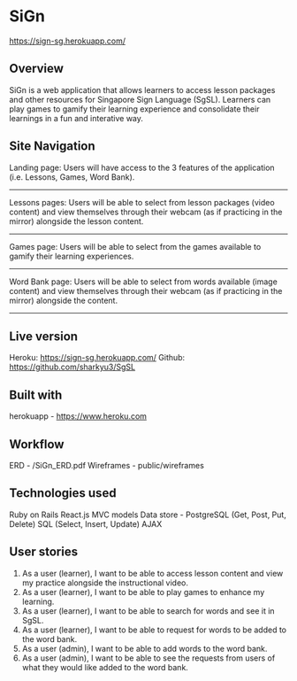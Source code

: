 # SiGn
https://sign-sg.herokuapp.com/

## Overview
SiGn is a web application that allows learners to access lesson packages and other resources for Singapore Sign Language (SgSL). Learners can play games to gamify their learning experience and consolidate their learnings in a fun and interative way.

## Site Navigation

Landing page:
Users will have access to the 3 features of the application (i.e. Lessons, Games, Word Bank).
_________________

Lessons pages:
Users will be able to select from lesson packages (video content) and view themselves through their webcam (as if practicing in the mirror) alongside the lesson content.
_________________

Games page:
Users will be able to select from the games available to gamify their learning experiences.
_________________

Word Bank page:
Users will be able to select from words available (image content) and view themselves through their webcam (as if practicing in the mirror) alongside the content.
_________________

## Live version
Heroku: https://sign-sg.herokuapp.com/
Github: https://github.com/sharkyu3/SgSL

## Built with
herokuapp - https://www.heroku.com

## Workflow
ERD - /SiGn_ERD.pdf
Wireframes - public/wireframes

## Technologies used
Ruby on Rails
React.js
MVC
models
Data store - PostgreSQL (Get, Post, Put, Delete)
SQL (Select, Insert, Update)
AJAX

## User stories
1. As a user (learner), I want to be able to access lesson content and view my practice alongside the instructional video.
2. As a user (learner), I want to be able to play games to enhance my learning. 
3. As a user (learner), I want to be able to search for words and see it in SgSL.
4. As a user (learner), I want to be able to request for words to be added to the word bank. 
5. As a user (admin), I want to be able to add words to the word bank.
6. As a user (admin), I want to be able to see the requests from users of what they would like added to the word bank. 
